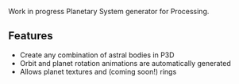Work in progress Planetary System generator for Processing.

## Features
* Create any combination of astral bodies in P3D
* Orbit and planet rotation animations are automatically generated
* Allows planet textures and (coming soon!) rings
